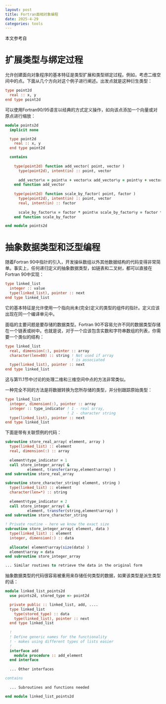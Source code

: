 ```yaml
---
layout: post
title: Fortran面相对象编程
date: 2025-4-29
categories: tools
---
```


本文参考自

# 扩展类型与绑定过程

允许创建面向对象程序的基本特征是类型扩展和类型绑定过程。例如，考虑二维空间中的点。下面从几个方向对这个例子进行阐述。出发点就是这种衍生类型：

```fortran
type point2d 
  real :: x, y
end type point2d
```

可以使用Fortran90/95语言以经典的方式定义操作，如向该点添加一个向量或对原点进行缩放：

```fortran
module points2d
  implicit none

  type point2d
    real :: x, y
  end type point2d

  contains 
  
    type(point2d) function add_vector( point, vector ) 
      type(point2d), intent(in) :: point, vector  
      
      add_vector%x = point%x + vector%x add_vector%y = point%y + vector%y 
    end function add_vector  
    
    type(point2d) function scale_by_factor( point, factor ) 
      type(point2d), intent(in) :: point, vector 
      real, intent(in) :: factor  
      
      scale_by_factor%x = factor * point%x scale_by_factor%y = factor * point%y 
    end function scale_by_factor 

end module points2d
```

# 抽象数据类型和泛型编程

随着Fortran 90中指针的引入，开发操纵数组以外其他数据结构的代码变得非常简单。事实上，任何递归定义的抽象数据类型，如链表和二叉树，都可以直接在Fortran 90中实现：

```fortran
type linked_list 
  integer :: value 
  type(linked_list), pointer :: next 
end type linked_list
```

它的基本特征是允许使用一个指向尚未(完全)定义的类型的组件的指针。定义应该出现在同一个编译单元中。

面临的主要问题是要存储的数据类型。Fortran 90不容易允许不同的数据类型存储在一个链表或树中。也就是说，对于一个应该包含实数和字符串数组的列表，你需要一个类似的结构：

```fortran
type linked_list 
  real, dimension(:), pointer :: array 
  character(len=80) :: string ! Not used if array 
                              ! is associated 
  type(linked_list), pointer :: next 
end type linked_list
```

这与第11.1节中讨论的处理二维和三维空间中点的方法非常类似。

一种完全不同的方法是将数据转换为您所存储的类型，并分别跟踪原始类型：

```fortran
type linked_list 
  integer, dimension(:), pointer :: array 
  integer :: type_indicator ! 1 - real array, 
                            ! 2 - character string 
  type(linked_list), pointer :: next 
end type linked_list
```

下面是带有关联惯例的代码：

```fortran
subroutine store_real_array( element, array ) 
  type(linked_list) :: element 
  real, dimension(:) :: array  
  
  element%type_indicator = 1 
  call store_integer_array( & 
          element, transfer(array,element%array) ) 
end subroutine store_real_array

subroutine store_character_string( element, string ) 
  type(linked_list) :: element 
  character(len=*) :: string  
  
  element%type_indicator = 2 
  call store_integer_array( & 
          element, transfer(string,element%array) ) 
end subroutine store_character_string

! Private routine - here we know the exact size 
subroutine store_integer_array( element, data ) 
  type(linked_list) :: element 
  integer, dimension(:) :: data  
  
  allocate( element%array(size(data) ) 
  element%array = data 
end subroutine store_integer_array

... Similar routines to retrieve the data in the original form
```

抽象数据类型的代码很容易被重用来存储任何类型的数据，如果该类型是派生类型的话：

```fortran
module linked_list_points2d 
  use points2d, stored_type => point2d

  private public :: linked_list, add, ....  
  type linked_list 
    type(stored_type) :: data 
    type(linked_list), pointer :: next 
  end type linked_list  
  
  !  
  ! Define generic names for the functionality 
  ! - makes using different types of lists easier 
  !  
  interface add 
    module procedure :: add_element 
  end interface  
  
  ... Other interfaces  

contains
  
  ... Subroutines and functions needed  

end module linked_list_points2d
```
